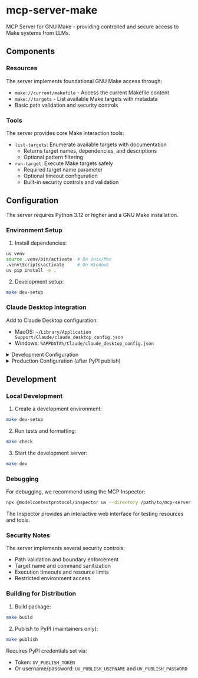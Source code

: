 # mcp-server-make

MCP Server for GNU Make - providing controlled and secure access to Make systems from LLMs.

## Components

### Resources

The server implements foundational GNU Make access through:
- `make://current/makefile` - Access the current Makefile content
- `make://targets` - List available Make targets with metadata
- Basic path validation and security controls

### Tools

The server provides core Make interaction tools:
- `list-targets`: Enumerate available targets with documentation
  - Returns target names, dependencies, and descriptions
  - Optional pattern filtering
- `run-target`: Execute Make targets safely
  - Required target name parameter
  - Optional timeout configuration
  - Built-in security controls and validation

## Configuration

The server requires Python 3.12 or higher and a GNU Make installation.

### Environment Setup

1. Install dependencies:
```bash
uv venv
source .venv/bin/activate  # On Unix/Mac
.venv\Scripts\activate     # On Windows
uv pip install -e .
```

2. Development setup:
```bash
make dev-setup
```

### Claude Desktop Integration

Add to Claude Desktop configuration:
- MacOS: `~/Library/Application Support/Claude/claude_desktop_config.json`
- Windows: `%APPDATA%/Claude/claude_desktop_config.json`

<details>
  <summary>Development Configuration</summary>

```json
{
  "mcpServers": {
    "mcp-server-make": {
      "command": "uv",
      "args": [
        "--directory",
        "/path/to/mcp-server-make",
        "run",
        "mcp-server-make"
      ]
    }
  }
}
```
</details>

<details>
  <summary>Production Configuration (after PyPI publish)</summary>

```json
{
  "mcpServers": {
    "mcp-server-make": {
      "command": "uvx",
      "args": ["mcp-server-make"]
    }
  }
}
```
</details>

## Development

### Local Development

1. Create a development environment:
```bash
make dev-setup
```

2. Run tests and formatting:
```bash
make check
```

3. Start the development server:
```bash
make dev
```

### Debugging

For debugging, we recommend using the MCP Inspector:

```bash
npx @modelcontextprotocol/inspector uv --directory /path/to/mcp-server-make run mcp-server-make
```

The Inspector provides an interactive web interface for testing resources and tools.

### Security Notes

The server implements several security controls:
- Path validation and boundary enforcement
- Target name and command sanitization
- Execution timeouts and resource limits
- Restricted environment access

### Building for Distribution

1. Build package:
```bash
make build
```

2. Publish to PyPI (maintainers only):
```bash
make publish
```

Requires PyPI credentials set via:
- Token: `UV_PUBLISH_TOKEN`
- Or username/password: `UV_PUBLISH_USERNAME` and `UV_PUBLISH_PASSWORD`
